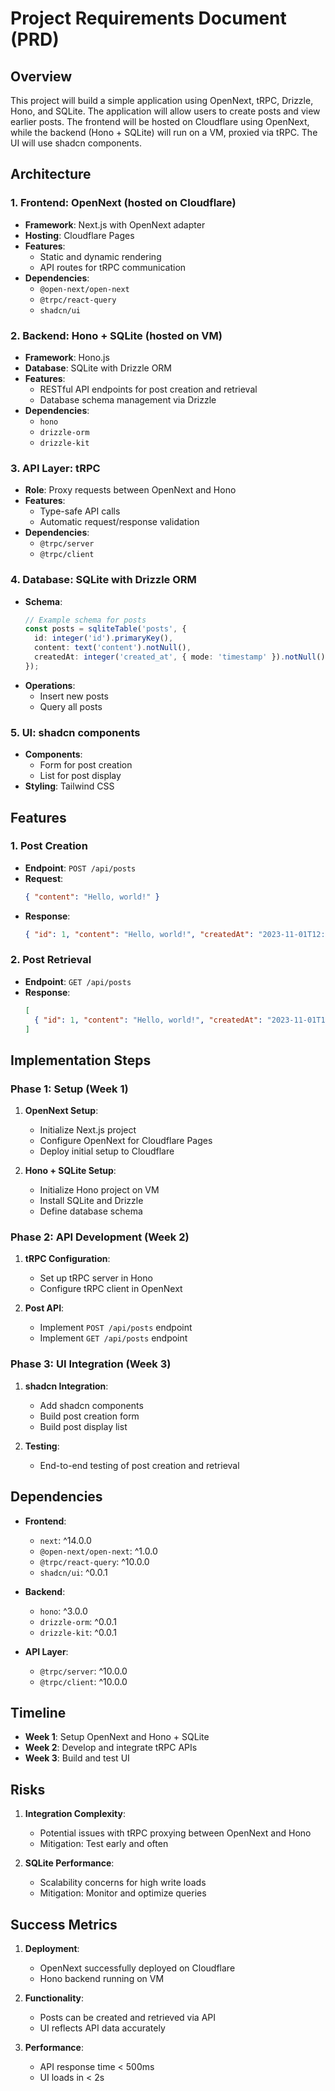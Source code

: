 # Project Requirements Document (PRD)

## Overview
This project will build a simple application using OpenNext, tRPC, Drizzle, Hono, and SQLite. The application will allow users to create posts and view earlier posts. The frontend will be hosted on Cloudflare using OpenNext, while the backend (Hono + SQLite) will run on a VM, proxied via tRPC. The UI will use shadcn components.

## Architecture
### 1. **Frontend**: OpenNext (hosted on Cloudflare)
- **Framework**: Next.js with OpenNext adapter
- **Hosting**: Cloudflare Pages
- **Features**:
  - Static and dynamic rendering
  - API routes for tRPC communication
- **Dependencies**:
  - `@open-next/open-next`
  - `@trpc/react-query`
  - `shadcn/ui`

### 2. **Backend**: Hono + SQLite (hosted on VM)
- **Framework**: Hono.js
- **Database**: SQLite with Drizzle ORM
- **Features**:
  - RESTful API endpoints for post creation and retrieval
  - Database schema management via Drizzle
- **Dependencies**:
  - `hono`
  - `drizzle-orm`
  - `drizzle-kit`

### 3. **API Layer**: tRPC
- **Role**: Proxy requests between OpenNext and Hono
- **Features**:
  - Type-safe API calls
  - Automatic request/response validation
- **Dependencies**:
  - `@trpc/server`
  - `@trpc/client`

### 4. **Database**: SQLite with Drizzle ORM
- **Schema**:
  ```typescript
  // Example schema for posts
  const posts = sqliteTable('posts', {
    id: integer('id').primaryKey(),
    content: text('content').notNull(),
    createdAt: integer('created_at', { mode: 'timestamp' }).notNull(),
  });
  ```
- **Operations**:
  - Insert new posts
  - Query all posts

### 5. **UI**: shadcn components
- **Components**:
  - Form for post creation
  - List for post display
- **Styling**: Tailwind CSS

## Features
### 1. **Post Creation**
- **Endpoint**: `POST /api/posts`
- **Request**:
  ```json
  { "content": "Hello, world!" }
  ```
- **Response**:
  ```json
  { "id": 1, "content": "Hello, world!", "createdAt": "2023-11-01T12:00:00Z" }
  ```

### 2. **Post Retrieval**
- **Endpoint**: `GET /api/posts`
- **Response**:
  ```json
  [
    { "id": 1, "content": "Hello, world!", "createdAt": "2023-11-01T12:00:00Z" }
  ]
  ```

## Implementation Steps
### Phase 1: Setup (Week 1)
1. **OpenNext Setup**:
   - Initialize Next.js project
   - Configure OpenNext for Cloudflare Pages
   - Deploy initial setup to Cloudflare

2. **Hono + SQLite Setup**:
   - Initialize Hono project on VM
   - Install SQLite and Drizzle
   - Define database schema

### Phase 2: API Development (Week 2)
1. **tRPC Configuration**:
   - Set up tRPC server in Hono
   - Configure tRPC client in OpenNext

2. **Post API**:
   - Implement `POST /api/posts` endpoint
   - Implement `GET /api/posts` endpoint

### Phase 3: UI Integration (Week 3)
1. **shadcn Integration**:
   - Add shadcn components
   - Build post creation form
   - Build post display list

2. **Testing**:
   - End-to-end testing of post creation and retrieval

## Dependencies
- **Frontend**:
  - `next`: ^14.0.0
  - `@open-next/open-next`: ^1.0.0
  - `@trpc/react-query`: ^10.0.0
  - `shadcn/ui`: ^0.0.1

- **Backend**:
  - `hono`: ^3.0.0
  - `drizzle-orm`: ^0.0.1
  - `drizzle-kit`: ^0.0.1

- **API Layer**:
  - `@trpc/server`: ^10.0.0
  - `@trpc/client`: ^10.0.0

## Timeline
- **Week 1**: Setup OpenNext and Hono + SQLite
- **Week 2**: Develop and integrate tRPC APIs
- **Week 3**: Build and test UI

## Risks
1. **Integration Complexity**:
   - Potential issues with tRPC proxying between OpenNext and Hono
   - Mitigation: Test early and often

2. **SQLite Performance**:
   - Scalability concerns for high write loads
   - Mitigation: Monitor and optimize queries

## Success Metrics
1. **Deployment**:
   - OpenNext successfully deployed on Cloudflare
   - Hono backend running on VM

2. **Functionality**:
   - Posts can be created and retrieved via API
   - UI reflects API data accurately

3. **Performance**:
   - API response time < 500ms
   - UI loads in < 2s
